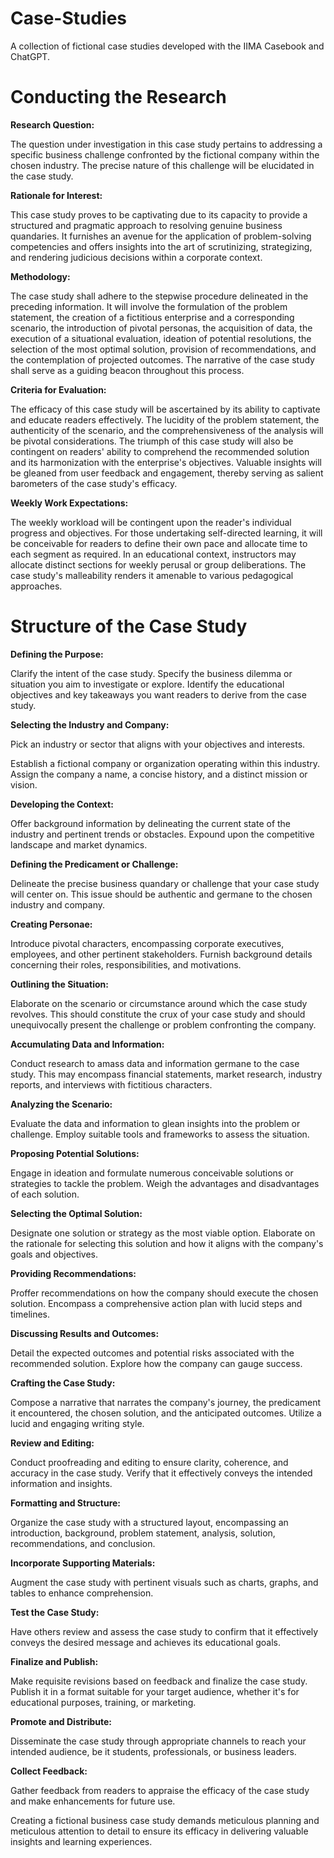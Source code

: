 # Case-Studies
A collection of fictional case studies developed with the IIMA Casebook and ChatGPT. 

# Conducting the Research
**Research Question:**

The question under investigation in this case study pertains to addressing a specific business challenge confronted by the fictional company within the chosen industry. The precise nature of this challenge will be elucidated in the case study.

**Rationale for Interest:**

This case study proves to be captivating due to its capacity to provide a structured and pragmatic approach to resolving genuine business quandaries. It furnishes an avenue for the application of problem-solving competencies and offers insights into the art of scrutinizing, strategizing, and rendering judicious decisions within a corporate context.

**Methodology:**

The case study shall adhere to the stepwise procedure delineated in the preceding information. It will involve the formulation of the problem statement, the creation of a fictitious enterprise and a corresponding scenario, the introduction of pivotal personas, the acquisition of data, the execution of a situational evaluation, ideation of potential resolutions, the selection of the most optimal solution, provision of recommendations, and the contemplation of projected outcomes. The narrative of the case study shall serve as a guiding beacon throughout this process.

**Criteria for Evaluation:**

The efficacy of this case study will be ascertained by its ability to captivate and educate readers effectively. The lucidity of the problem statement, the authenticity of the scenario, and the comprehensiveness of the analysis will be pivotal considerations. The triumph of this case study will also be contingent on readers' ability to comprehend the recommended solution and its harmonization with the enterprise's objectives. Valuable insights will be gleaned from user feedback and engagement, thereby serving as salient barometers of the case study's efficacy.

**Weekly Work Expectations:**

The weekly workload will be contingent upon the reader's individual progress and objectives. For those undertaking self-directed learning, it will be conceivable for readers to define their own pace and allocate time to each segment as required. In an educational context, instructors may allocate distinct sections for weekly perusal or group deliberations. The case study's malleability renders it amenable to various pedagogical approaches.

# Structure of the Case Study
**Defining the Purpose:**

Clarify the intent of the case study. Specify the business dilemma or situation you aim to investigate or explore. Identify the educational objectives and key takeaways you want readers to derive from the case study.

**Selecting the Industry and Company:**

Pick an industry or sector that aligns with your objectives and interests.

Establish a fictional company or organization operating within this industry. Assign the company a name, a concise history, and a distinct mission or vision.

**Developing the Context:**

Offer background information by delineating the current state of the industry and pertinent trends or obstacles. Expound upon the competitive landscape and market dynamics.

**Defining the Predicament or Challenge:**

Delineate the precise business quandary or challenge that your case study will center on. This issue should be authentic and germane to the chosen industry and company.

**Creating Personae:**

Introduce pivotal characters, encompassing corporate executives, employees, and other pertinent stakeholders. Furnish background details concerning their roles, responsibilities, and motivations.

**Outlining the Situation:**

Elaborate on the scenario or circumstance around which the case study revolves. This should constitute the crux of your case study and should unequivocally present the challenge or problem confronting the company.

**Accumulating Data and Information:**

Conduct research to amass data and information germane to the case study. This may encompass financial statements, market research, industry reports, and interviews with fictitious characters.

**Analyzing the Scenario:**

Evaluate the data and information to glean insights into the problem or challenge. Employ suitable tools and frameworks to assess the situation.

**Proposing Potential Solutions:**

Engage in ideation and formulate numerous conceivable solutions or strategies to tackle the problem. Weigh the advantages and disadvantages of each solution.

**Selecting the Optimal Solution:**

Designate one solution or strategy as the most viable option. Elaborate on the rationale for selecting this solution and how it aligns with the company's goals and objectives.

**Providing Recommendations:**

Proffer recommendations on how the company should execute the chosen solution. Encompass a comprehensive action plan with lucid steps and timelines.

**Discussing Results and Outcomes:**

Detail the expected outcomes and potential risks associated with the recommended solution. Explore how the company can gauge success.

**Crafting the Case Study:**

Compose a narrative that narrates the company's journey, the predicament it encountered, the chosen solution, and the anticipated outcomes. Utilize a lucid and engaging writing style.

**Review and Editing:**

Conduct proofreading and editing to ensure clarity, coherence, and accuracy in the case study. Verify that it effectively conveys the intended information and insights.

**Formatting and Structure:**

Organize the case study with a structured layout, encompassing an introduction, background, problem statement, analysis, solution, recommendations, and conclusion.

**Incorporate Supporting Materials:**

Augment the case study with pertinent visuals such as charts, graphs, and tables to enhance comprehension.

**Test the Case Study:**

Have others review and assess the case study to confirm that it effectively conveys the desired message and achieves its educational goals.

**Finalize and Publish:**

Make requisite revisions based on feedback and finalize the case study. Publish it in a format suitable for your target audience, whether it's for educational purposes, training, or marketing.

**Promote and Distribute:**

Disseminate the case study through appropriate channels to reach your intended audience, be it students, professionals, or business leaders.

**Collect Feedback:**

Gather feedback from readers to appraise the efficacy of the case study and make enhancements for future use.

Creating a fictional business case study demands meticulous planning and meticulous attention to detail to ensure its efficacy in delivering valuable insights and learning experiences.
